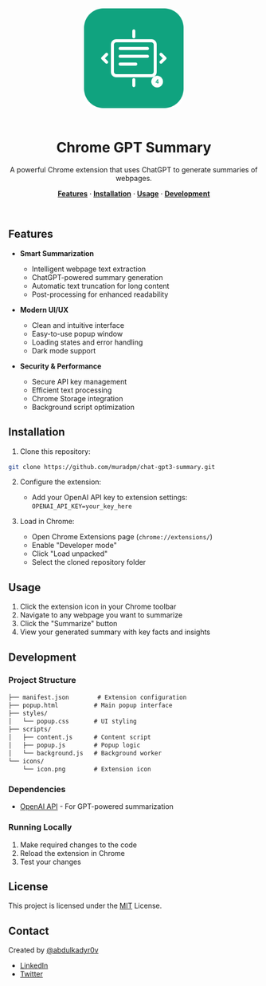 <p align="center">
  <img alt="Chrome GPT Summary Extension" src="./icons/icon.png" width="200" style="border-radius: 24px; margin: 20px 0;">
  <h1 align="center">Chrome GPT Summary</h1>
</p>

<p align="center">
  A powerful Chrome extension that uses ChatGPT to generate summaries of webpages.
</p>

<p align="center">
  <a href="#features"><strong>Features</strong></a> ·
  <a href="#installation"><strong>Installation</strong></a> ·
  <a href="#usage"><strong>Usage</strong></a> ·
  <a href="#development"><strong>Development</strong></a>
</p>
<br/>

## Features

- **Smart Summarization**

  - Intelligent webpage text extraction
  - ChatGPT-powered summary generation
  - Automatic text truncation for long content
  - Post-processing for enhanced readability

- **Modern UI/UX**

  - Clean and intuitive interface
  - Easy-to-use popup window
  - Loading states and error handling
  - Dark mode support

- **Security & Performance**
  - Secure API key management
  - Efficient text processing
  - Chrome Storage integration
  - Background script optimization

## Installation

1. Clone this repository:

```bash
git clone https://github.com/muradpm/chat-gpt3-summary.git
```

2. Configure the extension:

   - Add your OpenAI API key to extension settings: `OPENAI_API_KEY=your_key_here`

3. Load in Chrome:
   - Open Chrome Extensions page (`chrome://extensions/`)
   - Enable "Developer mode"
   - Click "Load unpacked"
   - Select the cloned repository folder

## Usage

1. Click the extension icon in your Chrome toolbar
2. Navigate to any webpage you want to summarize
3. Click the "Summarize" button
4. View your generated summary with key facts and insights

## Development

### Project Structure

```
├── manifest.json        # Extension configuration
├── popup.html          # Main popup interface
├── styles/
│   └── popup.css       # UI styling
├── scripts/
│   ├── content.js      # Content script
│   ├── popup.js        # Popup logic
│   └── background.js   # Background worker
└── icons/
    └── icon.png        # Extension icon
```

### Dependencies

- [OpenAI API](https://platform.openai.com/docs/introduction) - For GPT-powered summarization

### Running Locally

1. Make required changes to the code
2. Reload the extension in Chrome
3. Test your changes

## License

This project is licensed under the [MIT](https://choosealicense.com/licenses/mit/) License.

## Contact

Created by [@abdulkadyr0v](https://twitter.com/abdulkadyr0v)

- [LinkedIn](https://www.linkedin.com/in/abdulkadyr0v/)
- [Twitter](https://twitter.com/abdulkadyr0v)
